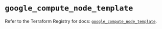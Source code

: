 # `google_compute_node_template`

Refer to the Terraform Registry for docs: [`google_compute_node_template`](https://registry.terraform.io/providers/drfaust92/google/4.16.4/docs/resources/compute_node_template).
